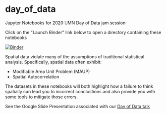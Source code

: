 # day_of_data
Jupyter Notebooks for 2020 UMN Day of Data jam session

Click on the "Launch Binder" link below to open a directory containing these notebooks

[![Binder](https://mybinder.org/badge_logo.svg)](https://mybinder.org/v2/gh/travisormsby/day_of_data/master)


Spatial data violate many of the assumptions of traditional statistical analysis.
Specifically, spatial data often exhibit:

* Modifiable Area Unit Problem (MAUP)
* Spatial Autocorrelation

The datasets in these notebooks will both highlight how a failure to think spatially
can lead you to incorrect conclustions and also provide you with some tools to 
mitigate those errors.

See the Google Slide Presentation associated with our [Day of Data talk]( https://docs.google.com/presentation/d/10nTs5LHpczp6FDM0nwXN91RZJr6ZTxdepzAzi6XUamI/edit?usp=sharing)
